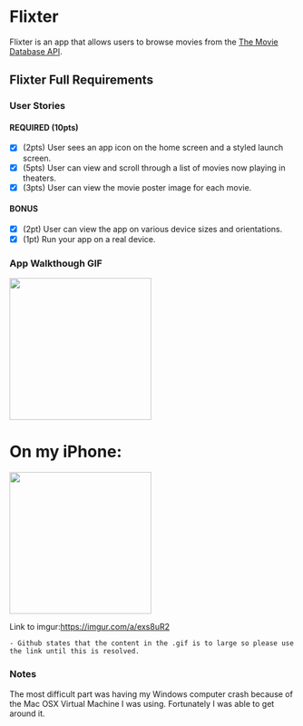 # Flixter
Flixter is an app that allows users to browse movies from the [The Movie Database API](http://docs.themoviedb.apiary.io/#).

## Flixter Full Requirements

### User Stories

#### REQUIRED (10pts)
- [x] (2pts) User sees an app icon on the home screen and a styled launch screen.
- [x] (5pts) User can view and scroll through a list of movies now playing in theaters.
- [x] (3pts) User can view the movie poster image for each movie.

#### BONUS
- [x] (2pt) User can view the app on various device sizes and orientations.
- [x] (1pt) Run your app on a real device.

### App Walkthough GIF

<img src="http://g.recordit.co/EyBXDkypuG.gif" width=250><br>

# On my iPhone: 

<img src="https://i.imgur.com/eAVtFit.gif" width=250><br>

Link to imgur:https://imgur.com/a/exs8uR2

    - Github states that the content in the .gif is to large so please use the link until this is resolved.

### Notes
The most difficult part was having my Windows computer crash because of the Mac OSX Virtual Machine I was using. Fortunately 
I was able to get around it. 
